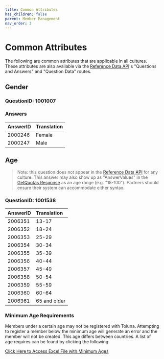 ```yaml
---
title: Common Attributes
has_children: false
parent: Member Management
nav_order: 3
---
```


# Common Attributes

The following are common attributes that are applicable in all cultures. These attributes are also available via the [Reference Data API](/mapping/referencedataapi/)'s "Questions and Answers" and "Question Data" routes.

## Gender

### QuestionID: 1001007

### Answers

| AnswerID | Translation |
| :--- | :--- |
| 2000246 | Female |
| 2000247 | Male |


## Age 

> Note: this question does not appear in the [Reference Data API](/mapping/referencedataapi/) for any culture.
> This answer may also show up as "AnswerValues" in the [GetQuotas Response](/externalsample/api/getquotas.html) as an age range (e.g. "18-100"). Partners should ensure their system can accommodate either syntax.

### QuestionID: 1001538

| AnswerID | Translation |
| :--- | :--- |
| 2006351 | 13-17 |
| 2006352 | 18-24 |
| 2006353 | 25-29 |
| 2006354 | 30-34 |
| 2006355 | 35-39 |
| 2006356 | 40-44 |
| 2006357 | 45-49 |
| 2006358 | 50-54 |
| 2006359 | 55-59 |
| 2006360 | 60-64 |
| 2006361 | 65 and older |

### Minimum Age Requirements

Members under a certain age may not be registered with Toluna. Attempting to register a member below the minimum age will generate an error and the member will not be created. This age differs between countries. A list of age requires can be found by clicking the following:

<a href="https://docs.integratedpanel.toluna.com/resources/resources\IP min allowed age - Aug 2023.xlsx" target="_blank" class="btn">Click Here to Access Excel File with Minimum Ages</a>
